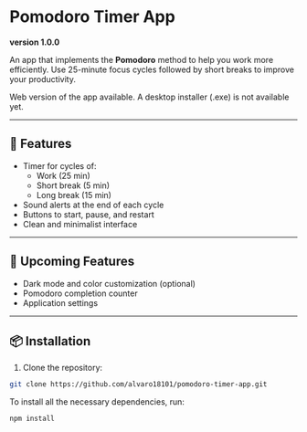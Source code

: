 # Pomodoro Timer App
**version 1.0.0**

An app that implements the **Pomodoro** method to help you work more efficiently. Use 25-minute focus cycles followed by short breaks to improve your productivity.

Web version of the app available. A desktop installer (.exe) is not available yet.

---

## 🚀 Features

- Timer for cycles of:
    - Work (25 min)
    - Short break (5 min)
    - Long break (15 min)
- Sound alerts at the end of each cycle
- Buttons to start, pause, and restart
- Clean and minimalist interface

---

## 🚀 Upcoming Features

- Dark mode and color customization (optional)
- Pomodoro completion counter
- Application settings

---

## 📦 Installation
1. Clone the repository:

```bash
git clone https://github.com/alvaro18101/pomodoro-timer-app.git
```

To install all the necessary dependencies, run:

```bash
npm install
```